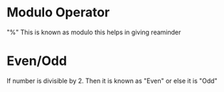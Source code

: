 # Modulo Operator
"%" This is known as modulo this helps in giving reaminder
# Even/Odd 
If number is divisible by 2. Then it is known as "Even" or else it is "Odd"